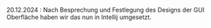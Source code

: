 20.12.2024 :
Nach Besprechung und Festlegung des Designs der GUI Oberfläche haben wir das nun in Intellij umgesetzt.

